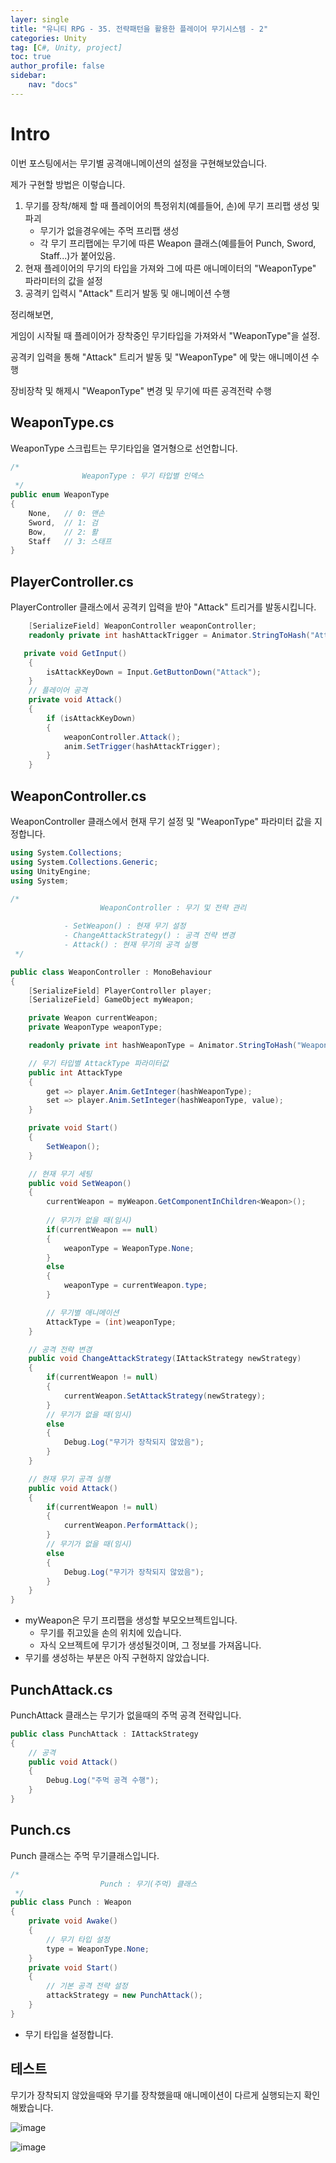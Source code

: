 ```yaml
---
layer: single
title: "유니티 RPG - 35. 전략패턴을 활용한 플레이어 무기시스템 - 2"
categories: Unity
tag: [C#, Unity, project]
toc: true
author_profile: false
sidebar: 
    nav: "docs"
---
```



# Intro

이번 포스팅에서는 무기별 공격애니메이션의 설정을 구현해보았습니다.

제가 구현할 방법은 이렇습니다.

1. 무기를 장착/해제 할 때 플레이어의 특정위치(예를들어, 손)에 무기 프리팹 생성 및 파괴
    - 무기가 없을경우에는 주먹 프리팹 생성
    - 각 무기 프리팹에는 무기에 따른 Weapon 클래스(예를들어 Punch, Sword, Staff...)가 붙어있음.
2. 현재 플레이어의 무기의 타입을 가져와 그에 따른 애니메이터의 "WeaponType" 파라미터의 값을 설정
3. 공격키 입력시 "Attack" 트리거 발동 및 애니메이션 수행


정리해보면, 

게임이 시작될 때 플레이어가 장착중인 무기타입을 가져와서 "WeaponType"을 설정.

공격키 입력을 통해 "Attack" 트리거 발동 및 "WeaponType" 에 맞는 애니메이션 수행

장비장착 및 해제시 "WeaponType" 변경 및 무기에 따른 공격전략 수행


## WeaponType.cs

WeaponType 스크립트는 무기타입을 열거형으로 선언합니다.

```c#
/*
                WeaponType : 무기 타입별 인덱스
 */
public enum WeaponType
{
    None,   // 0: 맨손 
    Sword,  // 1: 검 
    Bow,    // 2: 활 
    Staff   // 3: 스태프
}
```


## PlayerController.cs

PlayerController 클래스에서 공격키 입력을 받아 "Attack" 트리거를 발동시킵니다.

```c#
    [SerializeField] WeaponController weaponController;
    readonly private int hashAttackTrigger = Animator.StringToHash("Attack");

   private void GetInput()
    {
        isAttackKeyDown = Input.GetButtonDown("Attack");
    }
    // 플레이어 공격
    private void Attack()
    {
        if (isAttackKeyDown)
        {
            weaponController.Attack();
            anim.SetTrigger(hashAttackTrigger);
        }
    }
```

## WeaponController.cs

WeaponController 클래스에서 현재 무기 설정 및 "WeaponType" 파라미터 값을 지정합니다.

```c#
using System.Collections;
using System.Collections.Generic;
using UnityEngine;
using System;

/*
                    WeaponController : 무기 및 전략 관리

            - SetWeapon() : 현재 무기 설정
            - ChangeAttackStrategy() : 공격 전략 변경
            - Attack() : 현재 무기의 공격 실행
 */

public class WeaponController : MonoBehaviour
{
    [SerializeField] PlayerController player;
    [SerializeField] GameObject myWeapon;

    private Weapon currentWeapon;
    private WeaponType weaponType;

    readonly private int hashWeaponType = Animator.StringToHash("WeaponType");

    // 무기 타입별 AttackType 파라미터값 
    public int AttackType
    {
        get => player.Anim.GetInteger(hashWeaponType);
        set => player.Anim.SetInteger(hashWeaponType, value);
    }

    private void Start()
    {
        SetWeapon();
    }

    // 현재 무기 세팅
    public void SetWeapon()
    {
        currentWeapon = myWeapon.GetComponentInChildren<Weapon>();          // 현재 장착중인 무기 가져오기
        
        // 무기가 없을 때(임시)
        if(currentWeapon == null)
        {
            weaponType = WeaponType.None;
        }
        else
        {
            weaponType = currentWeapon.type;
        }

        // 무기별 애니메이션
        AttackType = (int)weaponType;
    }

    // 공격 전략 변경
    public void ChangeAttackStrategy(IAttackStrategy newStrategy)
    {
        if(currentWeapon != null)
        {
            currentWeapon.SetAttackStrategy(newStrategy);
        }
        // 무기가 없을 때(임시)
        else
        {
            Debug.Log("무기가 장착되지 않았음");
        }
    }

    // 현재 무기 공격 실행
    public void Attack()
    {
        if(currentWeapon != null)
        {
            currentWeapon.PerformAttack();
        }
        // 무기가 없을 때(임시)
        else
        {
            Debug.Log("무기가 장착되지 않았음");
        }
    }
}
```

- myWeapon은 무기 프리팹을 생성할 부모오브젝트입니다.
    - 무기를 쥐고있을 손의 위치에 있습니다.
    - 자식 오브젝트에 무기가 생성될것이며, 그 정보를 가져옵니다.
- 무기를 생성하는 부분은 아직 구현하지 않았습니다.

## PunchAttack.cs

PunchAttack 클래스는 무기가 없을때의 주먹 공격 전략입니다.

```c#
public class PunchAttack : IAttackStrategy
{
    // 공격
    public void Attack()
    {
        Debug.Log("주먹 공격 수행");
    }
}
```

## Punch.cs

Punch 클래스는 주먹 무기클래스입니다.

```c#
/*
                    Punch : 무기(주먹) 클래스
 */
public class Punch : Weapon
{
    private void Awake()
    {
        // 무기 타입 설정
        type = WeaponType.None;
    }
    private void Start()
    {
        // 기본 공격 전략 설정
        attackStrategy = new PunchAttack();
    }
}
```

- 무기 타입을 설정합니다.


## 테스트

무기가 장착되지 않았을때와 무기를 장착했을때 애니메이션이 다르게 실행되는지 확인해봤습니다.

![image](/images/2025/2025-02-11/capture_1.gif) 

![image](/images/2025/2025-02-11/capture_2.gif) 
